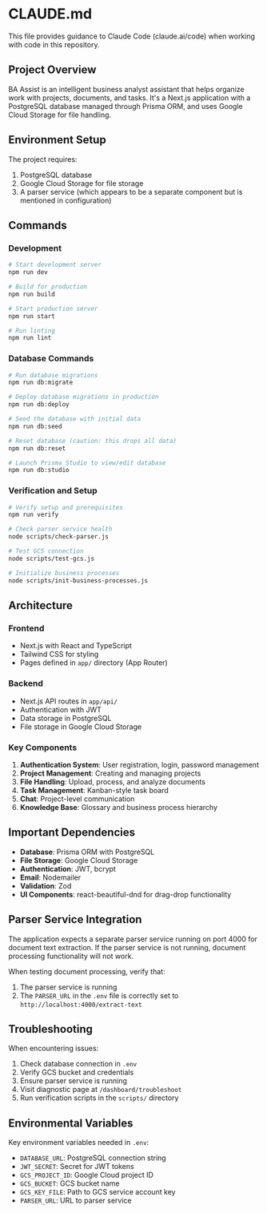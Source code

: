 # CLAUDE.md

This file provides guidance to Claude Code (claude.ai/code) when working with code in this repository.

## Project Overview

BA Assist is an intelligent business analyst assistant that helps organize work with projects, documents, and tasks. It's a Next.js application with a PostgreSQL database managed through Prisma ORM, and uses Google Cloud Storage for file handling.

## Environment Setup

The project requires:
1. PostgreSQL database
2. Google Cloud Storage for file storage
3. A parser service (which appears to be a separate component but is mentioned in configuration)

## Commands

### Development

```bash
# Start development server
npm run dev

# Build for production
npm run build

# Start production server
npm run start

# Run linting
npm run lint
```

### Database Commands

```bash
# Run database migrations
npm run db:migrate

# Deploy database migrations in production
npm run db:deploy

# Seed the database with initial data
npm run db:seed

# Reset database (caution: this drops all data)
npm run db:reset

# Launch Prisma Studio to view/edit database
npm run db:studio
```

### Verification and Setup

```bash
# Verify setup and prerequisites
npm run verify

# Check parser service health
node scripts/check-parser.js

# Test GCS connection
node scripts/test-gcs.js

# Initialize business processes
node scripts/init-business-processes.js
```

## Architecture

### Frontend
- Next.js with React and TypeScript
- Tailwind CSS for styling
- Pages defined in `app/` directory (App Router)

### Backend
- Next.js API routes in `app/api/`
- Authentication with JWT
- Data storage in PostgreSQL
- File storage in Google Cloud Storage

### Key Components
1. **Authentication System**: User registration, login, password management
2. **Project Management**: Creating and managing projects
3. **File Handling**: Upload, process, and analyze documents
4. **Task Management**: Kanban-style task board
5. **Chat**: Project-level communication
6. **Knowledge Base**: Glossary and business process hierarchy

## Important Dependencies

- **Database**: Prisma ORM with PostgreSQL
- **File Storage**: Google Cloud Storage
- **Authentication**: JWT, bcrypt
- **Email**: Nodemailer
- **Validation**: Zod
- **UI Components**: react-beautiful-dnd for drag-drop functionality

## Parser Service Integration

The application expects a separate parser service running on port 4000 for document text extraction. If the parser service is not running, document processing functionality will not work.

When testing document processing, verify that:
1. The parser service is running
2. The `PARSER_URL` in the `.env` file is correctly set to `http://localhost:4000/extract-text`

## Troubleshooting

When encountering issues:
1. Check database connection in `.env`
2. Verify GCS bucket and credentials
3. Ensure parser service is running
4. Visit diagnostic page at `/dashboard/troubleshoot`
5. Run verification scripts in the `scripts/` directory

## Environmental Variables

Key environment variables needed in `.env`:
- `DATABASE_URL`: PostgreSQL connection string
- `JWT_SECRET`: Secret for JWT tokens
- `GCS_PROJECT_ID`: Google Cloud project ID
- `GCS_BUCKET`: GCS bucket name
- `GCS_KEY_FILE`: Path to GCS service account key
- `PARSER_URL`: URL to parser service